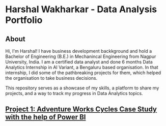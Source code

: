 # Harshal Wakharkar - Data Analysis Portfolio

## About
Hi, I'm Harshal! I have business development backkground and hold a Bachelor of Engineering (B.E.) in Mechanincal Engineering from Nagpur University, India. I am a certified data analyst and done 6 months Data Analytics Internship in AI Variant, a Bengaluru based organisation. In that internship, I did some of the pathbreaking projects for them, which helped the organisation to take business decisions. 

This repository serves as a showcase of my skills, a platform to share my projects, and a way to track my progress in Data Analytics topics.

## [Project 1: Adventure Works Cycles Case Study with the help of Power BI](https://github.com/hwakharkar/hw_portfolio/blob/main/Adventure%20Works%20Case%20study.pbix)
